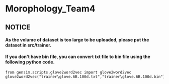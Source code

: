 # Morophology_Team4 

## NOTICE
#### As the volume of dataset is too large to be uploaded, please put the dataset in src/trainer.
#### If you don't have bin file, you can convert txt file to bin file using the following python code.

```
from gensim.scripts.glove2word2vec import glove2word2vec
glove2word2vec("trainer\glove.6B.100d.txt","trainer\glove.6B.100d.bin")
```
